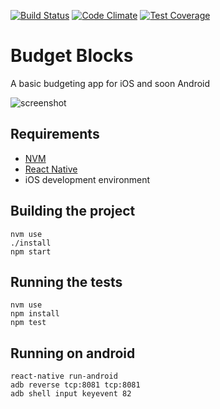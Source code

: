 [![Build Status](https://travis-ci.org/maximilianhurl/budget-blocks.svg?branch=master)](https://travis-ci.org/maximilianhurl/budget-blocks)
[![Code Climate](https://codeclimate.com/github/maximilianhurl/budget-blocks/badges/gpa.svg)](https://codeclimate.com/github/maximilianhurl/budget-blocks)
[![Test Coverage](https://codeclimate.com/github/maximilianhurl/budget-blocks/badges/coverage.svg)](https://codeclimate.com/github/maximilianhurl/budget-blocks/coverage)

# Budget Blocks

A basic budgeting app for iOS and soon Android

![screenshot](https://raw.githubusercontent.com/maximilianhurl/budget-blocks/master/assets/screenshot.png)

## Requirements

- [NVM](https://github.com/creationix/nvm)
- [React Native](https://facebook.github.io/react-native/docs/getting-started.html#conten)
- iOS development environment


## Building the project

    nvm use
    ./install
    npm start


## Running the tests

    nvm use
    npm install
    npm test


## Running on android

    react-native run-android
    adb reverse tcp:8081 tcp:8081
    adb shell input keyevent 82